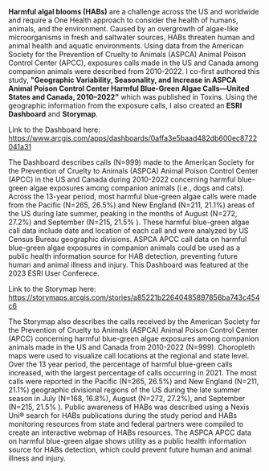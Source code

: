 **Harmful algal blooms (HABs)** are a challenge across the US and worldwide and require a One Health approach to consider the health of humans, animals, and the environment. Caused by an overgrowth of algae-like microorganisms in fresh and saltwater sources, HABs threaten human and animal health and aquatic environments. Using data from the American Society for the Prevention of Cruelty to Animals (ASPCA) Animal Poison Control Center (APCC), exposures calls made in the US and Canada among companion animals were described from 2010-2022. I co-first authored this study, **"Geographic Variability, Seasonality, and Increase in ASPCA Animal Poison Control Center Harmful Blue-Green Algae Calls—United States and Canada, 2010–2022"** which was published in Toxins. Using the geographic information from the exposure calls, I also created an **ESRI Dashboard** and **Storymap**. 

Link to the Dashboard here: https://www.arcgis.com/apps/dashboards/0affa3e5baad482db600ec8722041a31

The Dashboard describes calls (N=999) made to the American Society for the Prevention of Cruelty to Animals (ASPCA) Animal Poison Control Center (APCC) in the US and Canada during 2010-2022 concerning harmful blue-green algae exposures among companion animals (i.e., dogs and cats). Across the 13-year period, most harmful blue-green algae calls were made from the Pacific (N=265, 26.5%) and New England (N=211, 21.1%) areas of the US during late summer, peaking in the months of August (N=272, 27.2%) and September (N=215, 21.5% ). These harmful blue-green algae call data include date and location of each call and were analyzed by US Census Bureau geographic divisions. ASPCA APCC call data on harmful blue-green algae exposures in companion animals could be used as a public health information source for HAB detection, preventing future human and animal illness and injury. This Dashboard was featured at the 2023 ESRI User Conferece. 


 Link to the Storymap here: https://storymaps.arcgis.com/stories/a85221b22640485897856ba743c454c6
 
 The Storymap also describes the calls received by the American Society for the Prevention of Cruelty to Animals (ASPCA) Animal Poison Control Center (APCC) concerning harmful blue-green algae exposures among companion animals made in the US and Canada from 2010-2022 (N=999). Choropleth maps were used to visualize call locations at the regional and state level. Over the 13 year period, the percentage of harmful blue-green calls increased, with the largest percentage of calls occurring in 2021. The most calls were reported in the Pacific (N=265, 26.5%) and New England (N=211, 21.1%) geographic divisional regions of the US during the late summer season in July (N=168, 16.8%), August (N=272, 27.2%), and September (N=215, 21.5% ). Public awareness of HABs was described using a Nexis Uni® search for HABs publications during the study period and HABs monitoring resources from state and federal partners were compiled to create an interactive webmap of HABs resources. The ASPCA APCC data on harmful blue-green algae shows utility as a public health information source for HABs detection, which could prevent future human and animal illness and injury. 

